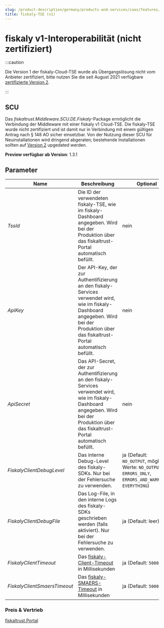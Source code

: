 ```yaml
---
slug: /product-description/germany/products-and-services/caas/features/basics/tse/fiskaly
title: fiskaly-TSE (v1)
---
```


# fiskaly v1-Interoperabilität (nicht zertifiziert)

:::caution

Die Version 1 der fiskaly-Cloud-TSE wurde als Übergangslösung nicht vom Anbieter zertifiziert, bitte nutzen Sie die seit August 2021 verfügbare [zertifizierte Version 2](fiskaly-certified.md).

:::

## SCU

Das _fiskaltrust.Middleware.SCU.DE.Fiskaly_-Package ermöglicht die Verbindung der Middleware mit einer fiskaly v1 Cloud-TSE. Die fiskaly-TSE wurde nicht zertifiziert und ist damit nur in Verbindung mit einem gültigen Antrag nach § 148 AO sicher einsetzbar. Von der Nutzung dieser SCU für Neuinstallationen wird dringend abgeraten; bestehende Installationen sollten auf [Version 2](fiskaly-certified.md) upgedated werden.

**Preview verfügbar ab Version**: 1.3.1

## Parameter

| Name | Beschreibung | Optional |
| ---- | ------------ |--------- |
| _TssId_ | Die ID der verwendeten fiskaly-TSE, wie im fiskaly-Dashboard angegeben. Wird bei der Produktion über das fiskaltrust-Portal automatisch befüllt. | nein |
| _ApiKey_ | Der API-Key, der zur Authentifizierung an den fiskaly-Services verwendet wird, wie im fiskaly-Dashboard angegeben. Wird bei der Produktion über das fiskaltrust-Portal automatisch befüllt. | nein |
| _ApiSecret_ | Das API-Secret, der zur Authentifizierung an den fiskaly-Services verwendet wird, wie im fiskaly-Dashboard angegeben. Wird bei der Produktion über das fiskaltrust-Portal automatisch befüllt. | nein |
| _FiskalyClientDebugLevel_ | Das interne Debug-Level des fiskaly-SDKs. Nur bei der Fehlersuche zu verwenden. | ja (Default: `NO_OUTPUT`, mögliche Werte: `NO_OUTPUT`, `ERRORS_ONLY`, `ERRORS_AND_WARNINGS`, `EVERYTHING`) |
| _FiskalyClientDebugFile_ | Das Log-File, in den interne Logs des fiskaly-SDKs geschrieben werden (falls aktiviert). Nur bei der Fehlersuche zu verwenden. | ja (Default: leer) |
| _FiskalyClientTimeout_ | Das [fiskaly-Client-Timeout](https://developer.fiskaly.com/en/docs/client-documentation#configuration) in Millisekunden | ja (Default: `50000`) |
| _FiskalyClientSmaersTimeout_ | Das [fiskaly-SMAERS-Timeout](https://developer.fiskaly.com/en/docs/client-documentation#configuration) in Millisekunden | ja (Default: `50000`) |

### Preis & Vertrieb

[fiskaltrust.Portal](https://portal.fiskaltrust.de)


